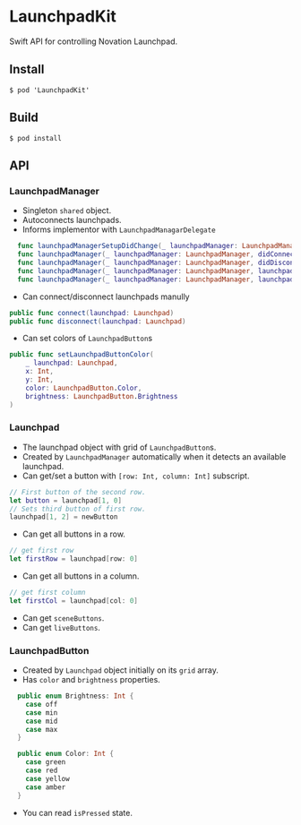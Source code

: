 LaunchpadKit
===

Swift API for controlling Novation Launchpad.

Install
---

```
$ pod 'LaunchpadKit'
```

Build
---

```
$ pod install
```

API
---

### LaunchpadManager

* Singleton `shared` object.
* Autoconnects launchpads.
* Informs implementor with `LaunchpadManagarDelegate`

``` Swift
  func launchpadManagerSetupDidChange(_ launchpadManager: LaunchpadManager)
  func launchpadManager(_ launchpadManager: LaunchpadManager, didConnect launchpad: Launchpad)
  func launchpadManager(_ launchpadManager: LaunchpadManager, didDisconnect launchpad: Launchpad)
  func launchpadManager(_ launchpadManager: LaunchpadManager, launchpad: Launchpad, didPress button: LaunchpadButton)
  func launchpadManager(_ launchpadManager: LaunchpadManager, launchpad: Launchpad, didUnpress button: LaunchpadButton)
```

* Can connect/disconnect launchpads manully

``` Swift
public func connect(launchpad: Launchpad)
public func disconnect(launchpad: Launchpad)
```

* Can set colors of `LaunchpadButton`s

``` Swift
public func setLaunchpadButtonColor(
	_ launchpad: Launchpad,
	x: Int,
	y: Int,
	color: LaunchpadButton.Color,
	brightness: LaunchpadButton.Brightness
)
```

### Launchpad

* The launchpad object with grid of `LaunchpadButton`s.
* Created by `LaunchpadManager` automatically when it detects an available launchpad.
* Can get/set a button with `[row: Int, column: Int]` subscript.

``` Swift
// First button of the second row.
let button = launchpad[1, 0]
// Sets third button of first row.
launchpad[1, 2] = newButton
```

* Can get all buttons in a row.

``` Swift
// get first row
let firstRow = launchpad[row: 0]
```

* Can get all buttons in a column.

``` Swift
// get first column
let firstCol = launchpad[col: 0]
```

* Can get `sceneButtons`.
* Can get `liveButtons`.

### LaunchpadButton

* Created by `Launchpad` object initially on its `grid` array.
* Has `color` and `brightness` properties.

``` Swift
  public enum Brightness: Int {
    case off
    case min
    case mid
    case max
  }

  public enum Color: Int {
    case green
    case red
    case yellow
    case amber
  }
```

* You can read `isPressed` state.